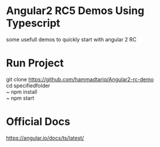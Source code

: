 # Angular2 RC5 Demos Using Typescript
some usefull demos to quickly start with angular 2 RC

# Run Project 
git clone https://github.com/hammadtariq/Angular2-rc-demo  
cd specifiedfolder  
~ npm install  
~ npm start  

# Official Docs
https://angular.io/docs/ts/latest/

